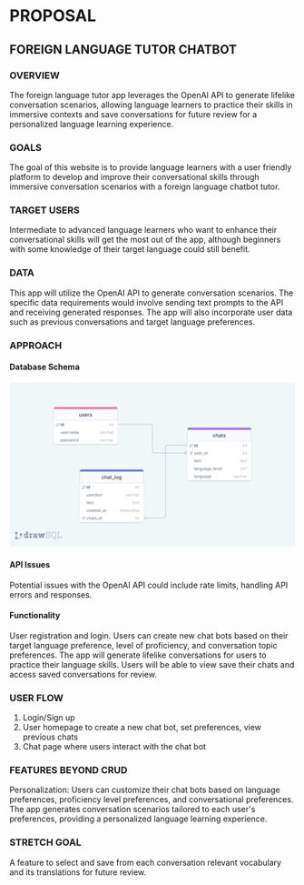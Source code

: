# PROPOSAL

## FOREIGN LANGUAGE TUTOR CHATBOT

### OVERVIEW
The foreign language tutor app leverages the OpenAI API to generate lifelike conversation scenarios, allowing language learners to practice their skills in immersive contexts and save conversations for future review for a personalized language learning experience.
### GOALS
The goal of this website is to provide language learners with a user friendly platform to develop and improve their conversational skills through immersive conversation scenarios with a foreign language chatbot tutor.
### TARGET USERS
Intermediate to advanced language learners who want to enhance their conversational skills will get the most out of the app, although beginners with some knowledge of their target language could still benefit.
### DATA
This app will utilize the OpenAI API to generate conversation scenarios. The specific data requirements would involve sending text prompts to the API and receiving generated responses. The app will also incorporate user data such as previous conversations and target language preferences.
### APPROACH
#### Database Schema
![databaseschema](/static/images/db_schema.png)
#### API Issues
Potential issues with the OpenAI API could include rate limits, handling API errors and responses. 
#### Functionality
User registration and login. Users can create new chat bots based on their target language preference, level of proficiency, and conversation topic preferences. The app will generate lifelike conversations for users to practice their language skills. Users will be able to view save their chats and access saved conversations for review.
### USER FLOW
1. Login/Sign up
2. User homepage to create a new chat bot, set preferences, view previous chats
3. Chat page where users interact with the chat bot
### FEATURES BEYOND CRUD
Personalization: Users can customize their chat bots based on language preferences, proficiency level preferences, and conversational preferences. The app generates conversation scenarios tailored to each user's preferences, providing a personalized language learning experience.
### STRETCH GOAL
A feature to select and save from each conversation relevant vocabulary and its translations for future review.

